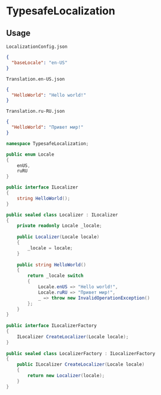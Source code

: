 # TypesafeLocalization

## Usage
                          
`LocalizationConfig.json`
```json
{
  "baseLocale": "en-US"
}
```

`Translation.en-US.json`
```json
{
  "HelloWorld": "Hello world!"
}
```

`Translation.ru-RU.json`
```json
{
  "HelloWorld": "Привет мир!"
}
```

```csharp
namespace TypesafeLocalization;

public enum Locale
{
    enUS,
    ruRU
}

public interface ILocalizer
{
    string HelloWorld();
}

public sealed class Localizer : ILocalizer
{
    private readonly Locale _locale;
    
    public Localizer(Locale locale)
    {
        _locale = locale;
    }
    
    public string HelloWorld()
    {
        return _locale switch
        {
            Locale.enUS => "Hello world!",
            Locale.ruRU => "Привет мир!",
            _ => throw new InvalidOperationException()
        };
    }
}
    
public interface ILocalizerFactory
{
    ILocalizer CreateLocalizer(Locale locale);
}
    
public sealed class LocalizerFactory : ILocalizerFactory
{
    public ILocalizer CreateLocalizer(Locale locale)
    {
        return new Localizer(locale);
    }
}
```
